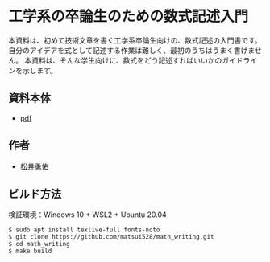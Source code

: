 # 工学系の卒論生のための数式記述入門

本資料は、初めて技術文章を書く工学系卒論生向けの、数式記述の入門書です。
自分のアイデアを式として記述する作業は難しく、最初のうちはうまく書けません。
本資料は、そんな学生向けに、数式をどう記述すればいいかのガイドラインを示します。

## 資料本体
- [pdf](https://github.com/matsui528/math_writing/raw/main/main.pdf)

## 作者
- [松井勇佑](http://yusukematsui.me/index_jp.html)

## ビルド方法
検証環境：Windows 10 + WSL2 + Ubuntu 20.04
```console
$ sudo apt install texlive-full fonts-noto
$ git clone https://github.com/matsui528/math_writing.git
$ cd math_writing
$ make build
```
